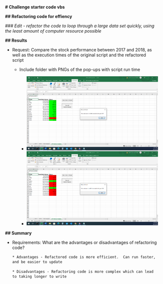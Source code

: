 **# Challenge starter code vbs**

**## Refactoring code for effiency**

*### Edit - refactor the code to loop through a large data set quickly, using the least amount of computer resource possible*


**## Results**

- Request: Compare the stock performance between 2017 and 2018, as well as the execution times of the original script and the refactored script

	- Include folder with PNGs of the pop-ups with script run time

	  * ![This is the elapsed run time for the 2017 script](https://github.com/Juanamct/Stock_Analysis_Challenge/blob/main/Resources/VBA_Challenge_2017.png)
	  * ![This is the Oelapsed run time for the 2018 script](https://github.com/Juanamct/Stock_Analysis_Challenge/blob/main/Resources/VBA_Challenge_2018.png)


**## Summary**

- Requirements: What are the advantages or disadvantages of refactoring code?

	  * Advantages - Refactored code is more efficient.  Can run faster, and be easier to update

	  * Disadvantages - Refactoring code is more complex which can lead to taking longer to write
